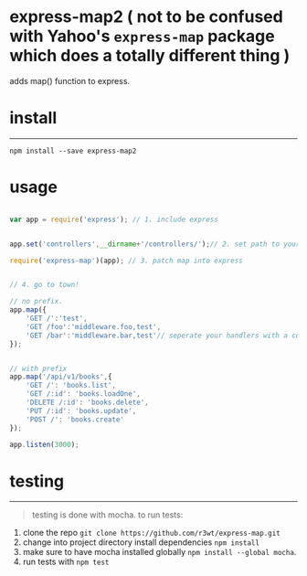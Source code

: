 # express-map2 ( not to be confused with Yahoo's `express-map` package which does a totally different thing )

adds map() function to express. 

# install
---

` npm install --save express-map2 `

# usage

```js

var app = require('express'); // 1. include express


app.set('controllers',__dirname+'/controllers/');// 2. set path to your controllers.

require('express-map')(app); // 3. patch map into express


// 4. go to town!

// no prefix. 
app.map({
	'GET /':'test',
	'GET /foo':'middleware.foo,test',
	'GET /bar':'middleware.bar,test'// seperate your handlers with a comma. 
});


// with prefix
app.map('/api/v1/books',{
    'GET /': 'books.list',
    'GET /:id': 'books.loadOne',
    'DELETE /:id': 'books.delete',
    'PUT /:id': 'books.update',
    'POST /': 'books.create'
});

app.listen(3000);

```

# testing
---

> testing is done with mocha. to run tests:

1. clone the repo `git clone https://github.com/r3wt/express-map.git`
2. change into project directory install dependencies `npm install`
3. make sure to have mocha installed globally `npm install --global mocha`.
4. run tests with `npm test`

